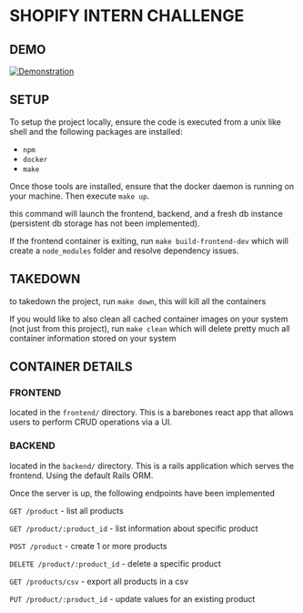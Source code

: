 # SHOPIFY INTERN CHALLENGE

## DEMO

[![Demonstration](https://img.youtube.com/vi/atWp3MAlSp4/hqdefault.jpg)](https://www.youtube.com/watch?v=atWp3MAlSp4)

## SETUP

To setup the project locally, ensure the code is executed from a unix like shell and the following packages are installed:
- `npm`
- `docker`
- `make`

Once those tools are installed, ensure that the docker daemon is running on your machine. Then execute `make up`.

this command will launch the frontend, backend, and a fresh db instance (persistent db storage has not been implemented).

If the frontend container is exiting, run `make build-frontend-dev` which will create a `node_modules` folder and resolve dependency issues.
## TAKEDOWN

to takedown the project, run `make down`, this will kill all the containers

If you would like to also clean all cached container images on your system (not just from this project), run `make clean` which will delete pretty much all container information stored on your system

## CONTAINER DETAILS
### FRONTEND
located in the `frontend/` directory.
This is a barebones react app that allows users to perform CRUD operations via a UI.

### BACKEND
located in the `backend/` directory.
This is a rails application which serves the frontend. Using the default Rails ORM.

Once the server is up, the following endpoints have been implemented

`GET /product` - list all products

`GET /product/:product_id` - list information about specific product

`POST /product` - create 1 or more products

`DELETE /product/:product_id` - delete a specific product

`GET /products/csv` - export all products in a csv

`PUT /product/:product_id` - update values for an existing product
